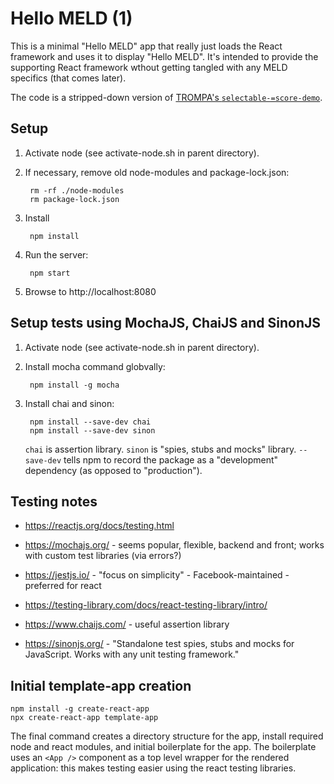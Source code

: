 # Hello MELD (1)

This is a minimal "Hello MELD" app that really just loads the React framework and uses it to display "Hello MELD".  It's intended to provide the supporting React framework wthout getting tangled with any MELD specifics (that comes later).

The code is a stripped-down version of [TROMPA's `selectable-=score-demo`](https://github.com/trompamusic/selectable-score-demo).


## Setup

1. Activate node (see activate-node.sh in parent directory).

2. If necessary, remove old node-modules and package-lock.json:

        rm -rf ./node-modules
        rm package-lock.json

3. Install

        npm install

4. Run the server:

        npm start

5. Browse to http://localhost:8080



## Setup tests using MochaJS, ChaiJS and SinonJS

1. Activate node (see activate-node.sh in parent directory).

2. Install mocha command globvally:

        npm install -g mocha

3. Install chai and sinon:

        npm install --save-dev chai
        npm install --save-dev sinon

    `chai` is assertion library.  `sinon` is "spies, stubs and mocks" library.  `--save-dev` tells npm to record the package as a "development" dependency (as opposed to "production").





## Testing notes

- https://reactjs.org/docs/testing.html


- https://mochajs.org/ - seems popular, flexible, backend and front; works with custom test libraries (via errors?)

- https://jestjs.io/ - "focus on simplicity" - Facebook-maintained - preferred for react

- https://testing-library.com/docs/react-testing-library/intro/

- https://www.chaijs.com/ - useful assertion library

- https://sinonjs.org/ - "Standalone test spies, stubs and mocks for JavaScript.  Works with any unit testing framework."


## Initial template-app creation

    npm install -g create-react-app
    npx create-react-app template-app

The final command creates a directory structure for the app, install required node and react modules, and initial boilerplate for the app.  The boilerplate uses an `<App />` component as a top level wrapper for the rendered application: this makes testing easier using the react testing libraries.






